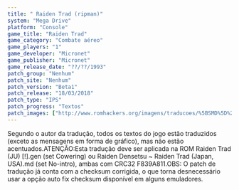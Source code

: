 ```yaml
---
title: " Raiden Trad (ripman)"
system: "Mega Drive"
platform: "Console"
game_title: "Raiden Trad"
game_category: "Combate aéreo"
game_players: "1"
game_developer: "Micronet"
game_publisher: "Micronet"
game_release_date: "??/??/1993"
patch_group: "Nenhum"
patch_site: "Nenhum"
patch_version: "Beta1"
patch_release: "18/03/2018"
patch_type: "IPS"
patch_progress: "Textos"
patch_images: ["http://www.romhackers.org/imagens/traducoes/%5BSMD%5D%20Raiden%20Trad%20-%20ripman%20-%201.png","http://www.romhackers.org/imagens/traducoes/%5BSMD%5D%20Raiden%20Trad%20-%20ripman%20-%202.png","http://www.romhackers.org/imagens/traducoes/%5BSMD%5D%20Raiden%20Trad%20-%20ripman%20-%203.png"]
---
```

Segundo o autor da tradução, todos os textos do jogo estão traduzidos (exceto as mensagens em forma de gráfico), mas não estão acentuados.ATENÇÃO:Esta tradução deve ser aplicada na ROM Raiden Trad (JU) [!].gen (set Cowering) ou Raiden Densetsu ~ Raiden Trad (Japan, USA).md (set No-intro), ambas com CRC32 F839A811.OBS: O patch de tradução já conta com a checksum corrigida, o que torna desnecessário usar a opção auto fix checksum disponível em alguns emuladores.
